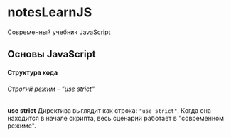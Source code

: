 # notesLearnJS
Современный учебник JavaScript
## Основы JavaScript
#### Структура кода
###### Строгий режим - "use strict"
**use strict**
Директива выглядит как строка: `"use strict"`. Когда она находится в начале скрипта, весь сценарий работает в "современном режиме".
